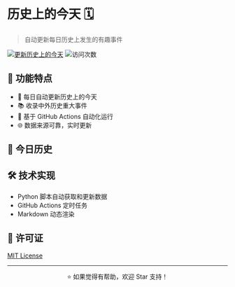 # 历史上的今天 🗓️

> 自动更新每日历史上发生的有趣事件

[![更新历史上的今天](https://github.com/Kelin0x/Kelin0x/actions/workflows/update-readme.yml/badge.svg)](https://github.com/Kelin0x/Kelin0x/actions/workflows/update-readme.yml)
![访问次数](https://profile-counter.glitch.me/Kelin0x/count.svg)

## 🌟 功能特点

- 🔄 每日自动更新历史上的今天
- 📚 收录中外历史重大事件
- 🤖 基于 GitHub Actions 自动化运行
- 🌐 数据来源可靠，实时更新

## 📅 今日历史

<!-- 此处将由 GitHub Actions 自动更新 -->

## 🛠️ 技术实现

- Python 脚本自动获取和更新数据
- GitHub Actions 定时任务
- Markdown 动态渲染

## 📝 许可证

[MIT License](LICENSE)

---

<div align="center">
⭐ 如果觉得有帮助，欢迎 Star 支持！
</div>